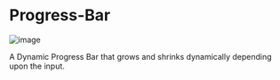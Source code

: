 # Progress-Bar
![image](https://github.com/AmaanAlii/progress-bar/assets/117629490/84ba94a2-6151-44ae-a3d1-7b868fbc4508)

A Dynamic Progress Bar that grows and shrinks dynamically depending upon the input.

